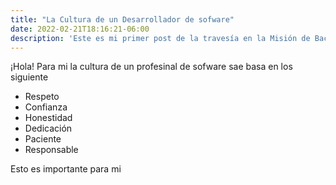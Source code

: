 ```yaml
---
title: "La Cultura de un Desarrollador de sofware"
date: 2022-02-21T18:16:21-06:00
description: 'Este es mi primer post de la travesía en la Misión de Backend con Node JS de Launch X.'
---
```

¡Hola!
Para mi la cultura de un profesinal de sofware sae basa en los siguiente

- Respeto
- Confianza
- Honestidad
- Dedicación
- Paciente
- Responsable

Esto es importante para mi

